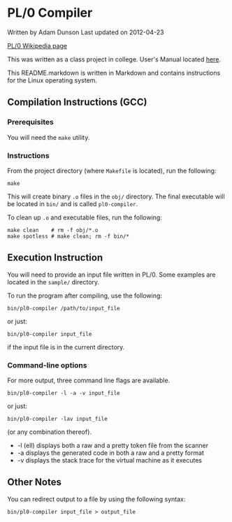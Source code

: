PL/0 Compiler
=============
Written by Adam Dunson
Last updated on 2012-04-23

[PL/0 Wikipedia page](http://en.wikipedia.org/wiki/PL/0)

This was written as a class project in college. User's Manual located
[here](https://raw.github.com/adamdunson/pl0-compiler/master/doc/PL0%20User%27s%20Manual.pdf).

This README.markdown is written in Markdown and contains instructions for the Linux
operating system.


Compilation Instructions (GCC)
------------------------------
### Prerequisites
You will need the `make` utility.

### Instructions
From the project directory (where `Makefile` is located), run the following:

    make

This will create binary `.o` files in the `obj/` directory. The final
executable will be located in `bin/` and is called `pl0-compiler`.

To clean up `.o` and executable files, run the following:

    make clean    # rm -f obj/*.o
    make spotless # make clean; rm -f bin/*


Execution Instruction
---------------------
You will need to provide an input file written in PL/0. Some examples are
located in the `sample/` directory.

To run the program after compiling, use the following:

    bin/pl0-compiler /path/to/input_file

or just:

    bin/pl0-compiler input_file

if the input file is in the current directory.

### Command-line options
For more output, three command line flags are available.

    bin/pl0-compiler -l -a -v input_file

or just:

    bin/pl0-compiler -lav input_file

(or any combination thereof).

- -l (ell) displays both a raw and a pretty token file from the scanner
- -a displays the generated code in both a raw and a pretty format
- -v displays the stack trace for the virtual machine as it executes


Other Notes
-----------
You can redirect output to a file by using the following syntax:

    bin/pl0-compiler input_file > output_file
